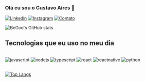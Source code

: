 ### Olá eu sou o Gustavo Aires 👋

[![Linkedin](https://img.shields.io/badge/LinkedIn-0077B5?style=for-the-badge&logo=linkedin&logoColor=white)](https://www.linkedin.com/in/gustavo-acm/) [![Instagram](https://img.shields.io/badge/Instagram-E4405F?style=for-the-badge&logo=instagram&logoColor=white)](https://www.instagram.com/gustavo_aires_cavalcanti/) [![Contato](https://img.shields.io/badge/Gmail-D14836?style=for-the-badge&logo=gmail&logoColor=white)](mailto:b3g0o0d@gmail.com?subject=&body=)

![BeGod's GitHub stats](https://github-readme-stats.vercel.app/api?username=tfhgzeo&theme=dracula&show_icons=true) 

## Tecnologias que eu uso no meu dia
<div style="display: inline_block"><br/>
   <img  aling="center" alt="javascript" src="https://img.shields.io/badge/JavaScript-323330?style=for-the-badge&logo=javascript&logoColor=F7DF1E" /> 
   <img  aling="center" alt="nodejs" src="https://img.shields.io/badge/Node.js-43853D?style=for-the-badge&logo=node.js&logoColor=white" /> 
   <img  aling="center" alt="typescript" src="https://img.shields.io/badge/TypeScript-007ACC?style=for-the-badge&logo=typescript&logoColor=white" /> 
   <img aling="center" alt="react" src="https://img.shields.io/badge/React-20232A?style=for-the-badge&logo=react&logoColor=61DAFB"  /> 
   <img aling="center" alt="reactnative" src="https://img.shields.io/badge/React_Native-20232A?style=for-the-badge&logo=react&logoColor=61DAFB"  /> 
   <img aling="center" alt="python" src="https://img.shields.io/badge/Python-14354C?style=for-the-badge&logo=python&logoColor=white"  />
</div><br/>

[![Top Langs](https://github-readme-stats.vercel.app/api/top-langs/?username=tfhgzeo&theme=dracula&layout=compact)](https://github.com/tfhgzeo/github-readme-stats)
